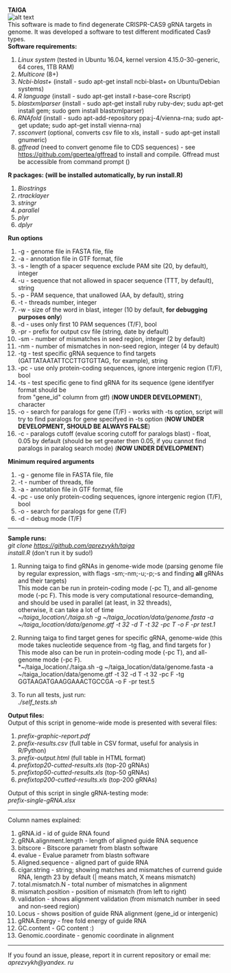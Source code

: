 **TAIGA** <br/>
![alt text](https://upload.wikimedia.org/wikipedia/commons/2/29/Archangelsk_taiga.JPG) <br/>
This software is made to find degenerate CRISPR-CAS9 gRNA targets in genome. It was developed a software to test 
different modificated Cas9 types. <br/>
**Software requirements:** <br/>
1) *Linux system* (tested in Ubuntu 16.04, kernel version 4.15.0-30-generic, 64 cores, 1TB RAM) <br/>
2) *Multicore* (8+) <br/>
3) *Ncbi-blast+* (install - sudo apt-get install ncbi-blast+ on Ubuntu/Debian systems) <br/>
4) *R language* (install - sudo apt-get install r-base-core Rscript) <br/>
5) *blastxmlparser* (install -  sudo apt-get install ruby ruby-dev; sudu apt-get install gem; sudo gem install blastxmlparser) <br/>
6) *RNAfold* (install - sudo apt-add-repository ppa:j-4/vienna-rna; sudo apt-get update; sudo apt-get install vienna-rna) <br/>
7) *ssconvert* (optional, converts csv file to xls, install - sudo apt-get install gnumeric) <br/>
8) *gffread* (need to convert genome file to CDS sequences) - see https://github.com/gpertea/gffread to install and compile. Gffread must be accessible from command prompt () <br/>

**R packages: (will be installed automatically, by run install.R)** <br/>
1) *Biostrings* <br/>
2) *rtracklayer* <br/>
3) *stringr* <br/>
4) *parallel* <br/>
5) *plyr* <br/>
6) *dplyr* <br/>


**Run options**
1) -g - genome file in FASTA file, file <br/>
2) -a - annotation file in GTF format, file <br/>
3) -s - length of a spacer sequence exclude PAM site (20, by default), integer <br/>
4) -u - sequence that not allowed in spacer sequence (TTT, by default), string <br/>
5) -p - PAM sequence, that unallowed (AA, by default), string <br/>
6) -t - threads number, integer <br/>
7) -w - size of the word in blast, integer (10 by default, **for debugging purposes only**) <br/>
8) -d - uses only first 10 PAM sequences (T/F), bool <br/>
9) -pr - prefix for output csv file (string, date by default) <br/>
10) -sm - number of mismatches in seed region, integer (2 by default) <br/>
11) -nm - number of mismatches in non-seed region, integer (4 by default) <br/>
12) -tg - test specific gRNA sequence to find targets (GATTATAATATTCCTTGTGTTAG, for example), string <br/>
13) -pc - use only protein-coding sequences, ignore intergenic region (T/F), bool <br/>
14) -ts - test specific gene to find gRNA for its sequence (gene identifyer format should be <br/>
from "gene_id" column from gtf) (**NOW UNDER DEVELOPMENT**), character <br/>
15) -o - search for paralogs for gene (T/F) - works with -ts option, script will try to find paralogs for gene specifyed in -ts option (**NOW UNDER DEVELOPMENT, SHOULD BE ALWAYS FALSE**) <br/>
16) -c - paralogs cutoff (evalue scoring cutoff for paralogs blast) - float, 0.05 by default (should be set greater then 0.05, if you cannot find paralogs in paralog search mode) (**NOW UNDER DEVELOPMENT**) <br/>


**Minimum required arguments**
1) -g - genome file in FASTA file, file <br/>
2) -t - number of threads, file <br/>
3) -a - annotation file in GTF format, file <br/>
4) -pc - use only protein-coding sequences, ignore intergenic region (T/F), bool <br/>
5) -o - search for paralogs for gene (T/F)
6) -d - debug mode (T/F)

___

**Sample runs:** <br/>
*git clone https://github.com/aprezvykh/taiga* <br/>
*install.R* (don't run it by sudo!) <br/>

1) Running taiga to find gRNAs in genome-wide mode (parsing genome file by regular expression, with flags -sm;-nm;-u;-p;-s and finding **all** gRNAs and their targets)  <br/>
This mode can be run in protein-coding mode (-pc T), and all-genome mode (-pc F). This mode is very computational resource-demanding, and should be used in parallel (at least, in 32 threads), <br/>
otherwise, it can take a lot of time <br/>
*~/taiga_location/./taiga.sh -g ~/taiga_location/data/genome.fasta -a ~/taiga_location/data/genome.gtf -t 32 -d T -t 32 -pc T -o F -pr test.1* <br/>

2) Running taiga to find target genes for specific gRNA, genome-wide (this mode takes nucleotide sequence from -tg flag, and find targets for ) <br/>
This mode also can be run in protein-coding mode (-pc T), and all-genome mode (-pc F). <br/>
*~/taiga_location/./taiga.sh -g ~/taiga_location/data/genome.fasta -a ~/taiga_location/data/genome.gtf -t 32 -d T -t 32 -pc F -tg GGTAAGATGAAGGAAACTGCCGA -o F -pr test.5 <br/>

3) To run all tests, just run:  <br/>
*./self_tests.sh* <br/>

**Output files:** <br/>
Output of this script in genome-wide mode is presented with several files: <br/>
1) *prefix-graphic-report.pdf* <br/>
2) *prefix-results.csv* (full table in CSV format, useful for analysis in R/Python)  <br/>
3) *prefix-output.html* (full table in HTML format) <br/>
4) *prefixtop20-cutted-results.xls* (top-20 gRNAs) <br/>
5) *prefixtop50-cutted-results.xls* (top-50 gRNAs)<br/>
6) *prefixtop200-cutted-results.xls* (top-200 gRNAs) <br/>

Output of this script in single gRNA-testing mode: <br/>
*prefix-single-gRNA.xlsx*  <br/>
___

Column names explained: <br/>
1) gRNA.id - id of guide RNA found <br/>
2) gRNA.alignment.length - length of aligned guide RNA sequence <br/>
3) bitscore - Bitscore parametr from blastn software <br/>
4) evalue - Evalue parametr from blastn software <br/>
5) Aligned.sequence - aligned part of guide RNA <br/>
6) cigar.string - string; showing matches and mismatches of currend guide RNA, length 23 by default (| means match, X means mismatch) <br/>
7) total.mismatch.N - total number of mismatches in alignment <br/>
8) mismatch.position - position of mismatch (from left to right) <br/>
9) validation - shows alignment validation (from mismatch number in seed and non-seed region) <br/>
10) Locus - shows position of guide RNA alignment (gene_id or intergenic) <br/>
11) gRNA.Energy - free fold energy of guide RNA <br/>
12) GC.content - GC content :) <br/>
13) Genomic.coordinate - genomic coordinate in alignment <br/>
___

If you found an issue, please, report it in current repository or email me: <br/>
*aprezvykh@yandex. ru*
